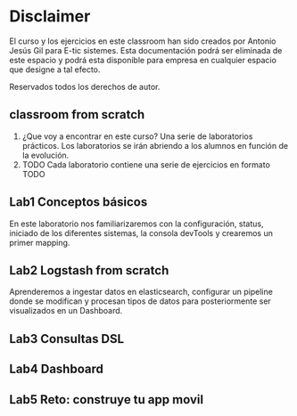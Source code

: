# Disclaimer
El curso y los ejercicios en este classroom han sido creados por Antonio Jesús Gil para E-tic sistemes. Esta documentación podrá ser eliminada de este espacio y podrá esta disponible para empresa en cualquier espacio que designe a tal efecto.

Reservados todos los derechos de autor.

## classroom from scratch
1. ¿Que voy a encontrar en este curso?
  Una serie de laboratorios prácticos. Los laboratorios se irán abriendo a los alumnos en función de la evolución.
2. TODO
  Cada laboratorio contiene una serie de ejercicios en formato TODO

## Lab1 Conceptos básicos
En este laboratorio nos familiarizaremos con la configuración, status, iniciado de los diferentes sistemas, la consola devTools y crearemos un primer mapping.

## Lab2 Logstash from scratch
Aprenderemos a ingestar datos en elasticsearch, configurar un pipeline donde se modifican y procesan tipos de datos para posteriormente ser visualizados en un Dashboard.

## Lab3 Consultas DSL

## Lab4 Dashboard

## Lab5 Reto: construye tu app movil
